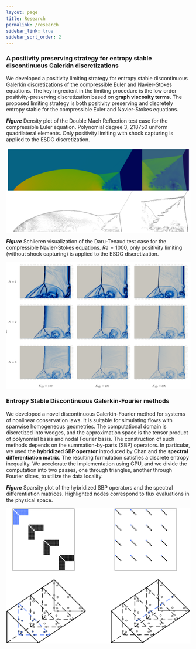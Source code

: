 ```yaml
---
layout: page
title: Research
permalink: /research
sidebar_link: true
sidebar_sort_order: 2
---
```


### A positivity preserving strategy for entropy stable discontinuous Galerkin discretizations

We developed a positivity limiting strategy for entropy stable discontinuous Galerkin discretizations of the compressible Euler and Navier-Stokes equations. The key ingredient in the limiting procedure is the low order positivity-preserving discretization based on **graph viscosity terms**. The proposed limiting strategy is both positivity preserving and discretely entropy stable for the compressible Euler and Navier-Stokes equations.

***Figure*** Density plot of the Double Mach Reflection test case for the compressible Euler equation. Polynomial degree 3, 218750 uniform quadrilateral elements. Only positivity limiting with shock capturing is applied to the ESDG discretization.    

<img src="image/dmr.png" width="800" style="display: block; margin: 0 auto;">

***Figure*** Schlieren visualization of the Daru-Tenaud test case for the compressible Navier-Stokes equations. $Re = 1000$, only positivity limiting (without shock capturing) is applied to the ESDG discretization.    

<img src="image/daru.png" width="800" style="display: block; margin: 0 auto;">

### Entropy Stable Discontinuous Galerkin-Fourier methods

We developed a novel discontinuous Galerkin-Fourier method for systems of nonlinear conservation laws. It is suitable
for simulating flows with spanwise homogeneous geometries. The computational domain is discretized into wedges, and the
approximation space is the tensor product of polynomial basis and nodal Fourier basis. The construction
of such methods depends on the summation-by-parts (SBP) operators. In particular, we used the **hybridized SBP
operator**
introduced by Chan and the **spectral differentiation matrix**. The resulting formulation satisfies a discrete entropy
inequality. We accelerate the implementation using GPU, and we divide the computation into two passes, one through
triangles,
another through Fourier slices, to utilize the data locality.

***Figure***  Sparsity plot of the hybridized SBP operators and the spectral differentiation matrices. Highlighted nodes
correspond to flux evaluations in the physical space.  

<img src="image/ESDG-Fourier_plot.png" width="800" style="display: block; margin: 0 auto;">
